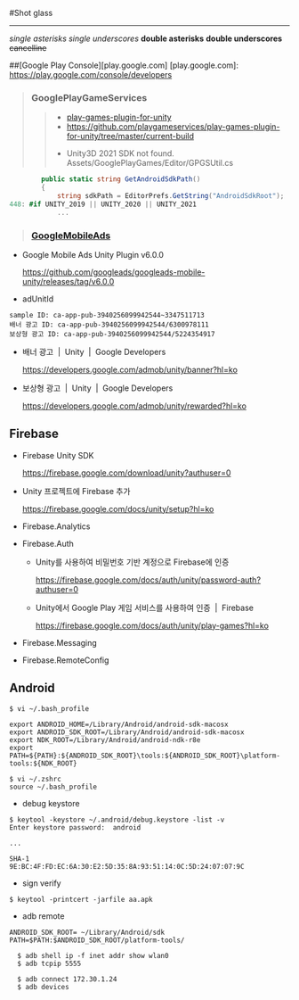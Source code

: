 #Shot glass
***

*single asterisks*
_single underscores_
**double asterisks**
__double underscores__
~~cancelline~~


##[Google Play Console][play.google.com]
[play.google.com]: https://play.google.com/console/developers

[play-games-plugin-for-unity]: https://github.com/playgameservices/play-games-plugin-for-unity/releases


>### GooglePlayGameServices
>>* [play-games-plugin-for-unity][play-games-plugin-for-unity]
>>* https://github.com/playgameservices/play-games-plugin-for-unity/tree/master/current-build
>>+ Unity3D 2021 SDK not found.
>>Assets/GooglePlayGames/Editor/GPGSUtil.cs
```C#
        public static string GetAndroidSdkPath()
        {
            string sdkPath = EditorPrefs.GetString("AndroidSdkRoot");
448: #if UNITY_2019 || UNITY_2020 || UNITY_2021
            ...
```


[apps.admob.com]: https://apps.admob.com/v2/home
>### [GoogleMobileAds][apps.admob.com]

  

  - Google Mobile Ads Unity Plugin v6.0.0

    https://github.com/googleads/googleads-mobile-unity/releases/tag/v6.0.0

  - adUnitId
```
sample ID: ca-app-pub-3940256099942544~3347511713
배너 광고 ID: ca-app-pub-3940256099942544/6300978111
보상형 광고 ID: ca-app-pub-3940256099942544/5224354917
```


  - 배너 광고  |  Unity  |  Google Developers

    https://developers.google.com/admob/unity/banner?hl=ko


  - 보상형 광고  |  Unity  |  Google Developers

    https://developers.google.com/admob/unity/rewarded?hl=ko


## Firebase

  - Firebase Unity SDK

    https://firebase.google.com/download/unity?authuser=0

  - Unity 프로젝트에 Firebase 추가

    https://firebase.google.com/docs/unity/setup?hl=ko


  - Firebase.Analytics

  - Firebase.Auth
    - Unity를 사용하여 비밀번호 기반 계정으로 Firebase에 인증

      https://firebase.google.com/docs/auth/unity/password-auth?authuser=0

    - Unity에서 Google Play 게임 서비스를 사용하여 인증  |  Firebase

      https://firebase.google.com/docs/auth/unity/play-games?hl=ko

  - Firebase.Messaging
  - Firebase.RemoteConfig





## Android

```
$ vi ~/.bash_profile

export ANDROID_HOME=/Library/Android/android-sdk-macosx
export ANDROID_SDK_ROOT=/Library/Android/android-sdk-macosx
export NDK_ROOT=/Library/Android/android-ndk-r8e
export PATH=${PATH}:${ANDROID_SDK_ROOT}\tools:${ANDROID_SDK_ROOT}\platform-tools:${NDK_ROOT}

$ vi ~/.zshrc
source ~/.bash_profile
```

  - debug keystore
```
$ keytool -keystore ~/.android/debug.keystore -list -v
Enter keystore password:  android

...

SHA-1
9E:BC:4F:FD:EC:6A:30:E2:5D:35:8A:93:51:14:0C:5D:24:07:07:9C
```

  - sign verify
```  
$ keytool -printcert -jarfile aa.apk  
```

  - adb remote
```  
ANDROID_SDK_ROOT= ~/Library/Android/sdk
PATH=$PATH:$ANDROID_SDK_ROOT/platform-tools/

  $ adb shell ip -f inet addr show wlan0
  $ adb tcpip 5555

  $ adb connect 172.30.1.24
  $ adb devices
```